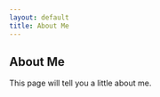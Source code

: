```yaml
---
layout: default
title: About Me
---
```


<h2>About Me</h2>

<p>This page will tell you a little about me.</p>
